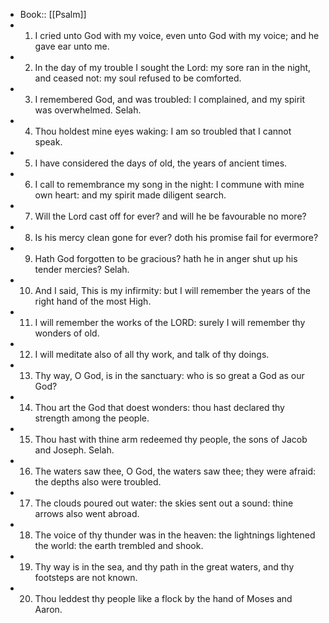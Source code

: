 - Book:: [[Psalm]]
- 1. I cried unto God with my voice, even unto God with my voice; and he gave ear unto me.
- 2. In the day of my trouble I sought the Lord: my sore ran in the night, and ceased not: my soul refused to be comforted.
- 3. I remembered God, and was troubled: I complained, and my spirit was overwhelmed. Selah.
- 4. Thou holdest mine eyes waking: I am so troubled that I cannot speak.
- 5. I have considered the days of old, the years of ancient times.
- 6. I call to remembrance my song in the night: I commune with mine own heart: and my spirit made diligent search.
- 7. Will the Lord cast off for ever? and will he be favourable no more?
- 8. Is his mercy clean gone for ever? doth his promise fail for evermore?
- 9. Hath God forgotten to be gracious? hath he in anger shut up his tender mercies? Selah.
- 10. And I said, This is my infirmity: but I will remember the years of the right hand of the most High.
- 11. I will remember the works of the LORD: surely I will remember thy wonders of old.
- 12. I will meditate also of all thy work, and talk of thy doings.
- 13. Thy way, O God, is in the sanctuary: who is so great a God as our God?
- 14. Thou art the God that doest wonders: thou hast declared thy strength among the people.
- 15. Thou hast with thine arm redeemed thy people, the sons of Jacob and Joseph. Selah.
- 16. The waters saw thee, O God, the waters saw thee; they were afraid: the depths also were troubled.
- 17. The clouds poured out water: the skies sent out a sound: thine arrows also went abroad.
- 18. The voice of thy thunder was in the heaven: the lightnings lightened the world: the earth trembled and shook.
- 19. Thy way is in the sea, and thy path in the great waters, and thy footsteps are not known.
- 20. Thou leddest thy people like a flock by the hand of Moses and Aaron.
